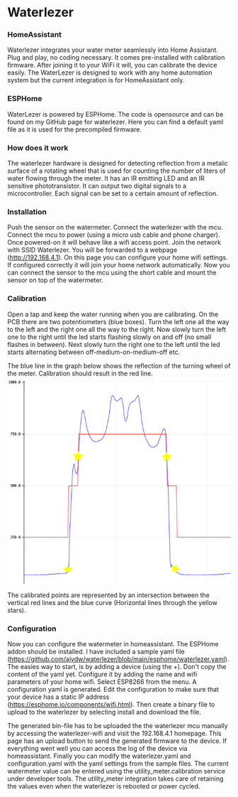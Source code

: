 # Waterlezer

### HomeAssistant
Waterlezer integrates your water meter seamlessly into Home Assistant. Plug and play, no coding necessary. It comes pre-installed with calibration firmware. After joining it to your WiFi it will, you can calibrate the device easily.
The WaterLezer is designed to work with any home automation system but the current integration is for HomeAssistant only.

### ESPHome
WaterLezer is powered by ESPHome. The code is opensource and can be found on my GitHub page for waterlezer. Here you can find a default yaml file as it is used for the precompiled firmware.

### How does it work
The waterlezer hardware is designed for detecting reflection from a metalic surface of a rotating wheel that is used for counting the number of liters of water flowing through the meter. It has an IR emitting LED and an IR sensitive phototransistor. It can output two digital signals to a microcontroller. Each signal can be set to a certain amount of reflection.  

### Installation
Push the sensor on the watermeter. Connect the waterlezer with the mcu. Connect the mcu to power (using a micro usb cable and phone charger).
Once powered-on it will behave like a wifi access point. Join the network with SSID Waterlezer. You will be forwarded to a webpage (http://192.168.4.1).
On this page you can configure your home wifi settings. If configured correctly it will join your home network automatically. 
Now you can connect the sensor to the mcu using the short cable and mount the sensor on top of the watermeter.

### Calibration
Open a tap and keep the water running when you are calibrating. 
On the PCB there are two potentiometers (blue boxes). Turn the left one all the way to the left and the right one all the way to the right.
Now slowly turn the left one to the right until the led starts flashing slowly on and off (no small flashes in between).
Next slowly turn the right one to the left until the led starts alternating between off-medium-on-medium-off etc.

The blue line in the graph below shows the reflection of the turning wheel of the meter. Calibration should result in the red line. 
![reflection-graph](https://github.com/ajvdw/waterlezer/raw/main/media/reflection.png)

The calibrated points are represented by an intersection between the vertical red lines and the blue curve (Horizontal lines through the yellow stars).

### Configuration
Now you can configure the watermeter in homeassistant. The ESPHome addon should be installed. 
I have included a sample yaml file (https://github.com/ajvdw/waterlezer/blob/main/esphome/waterlezer.yaml).
The easies way to start, is by adding a device (using the +). Don't copy the content of the yaml yet. Configure it by adding the name and wifi parameters of your home wifi. Select ESP8266 from the menu. A configuration yaml is generated. Edit the configuration to make sure that your device has a static IP address (https://esphome.io/components/wifi.html). Then create a binary file to upload to the waterlezer by selecting install and download the file.

The generated bin-file has to be uploaded the the waterlezer mcu manually by accessing the waterlezer-wifi and visit the 192.168.4.1 homepage. This page has an upload button to send the generated firmware to the device. If everything went well you can access the log of the device via homeassistant.
Finally you can modify the waterlezer.yaml and configuration.yaml with the yaml settings from the sample files. The current watermeter value can be entered using the utility_meter.calibration service under developer tools. The utility_meter integration takes care of retaining the values even when the waterlezer is rebooted or power cycled.
